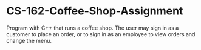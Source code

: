# CS-162-Coffee-Shop-Assignment
Program with C++ that runs a coffee shop. The user may sign in as a customer to place an order, or to sign in as an employee to view orders and change the menu.
